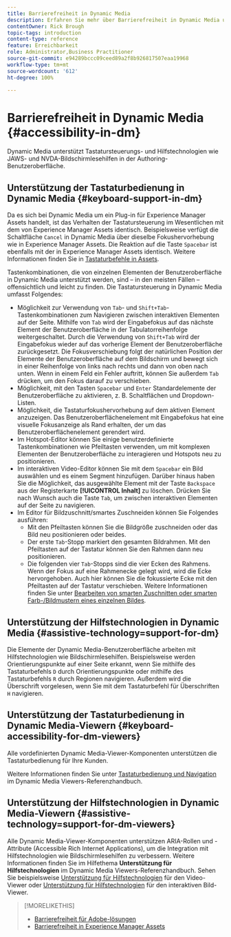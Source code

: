 ```yaml
---
title: Barrierefreiheit in Dynamic Media
description: Erfahren Sie mehr über Barrierefreiheit in Dynamic Media und Dynamic Media Viewers.
contentOwner: Rick Brough
topic-tags: introduction
content-type: reference
feature: Erreichbarkeit
role: Administrator,Business Practitioner
source-git-commit: e94289bccc09ceed89a2f8b926817507eaa19968
workflow-type: tm+mt
source-wordcount: '612'
ht-degree: 100%

---
```



# Barrierefreiheit in Dynamic Media {#accessibility-in-dm}

Dynamic Media unterstützt Tastatursteuerungs- und Hilfstechnologien wie JAWS- und NVDA-Bildschirmlesehilfen in der Authoring-Benutzeroberfläche.

## Unterstützung der Tastaturbedienung in Dynamic Media  {#keyboard-support-in-dm}

Da es sich bei Dynamic Media um ein Plug-in für Experience Manager Assets handelt, ist das Verhalten der Tastatursteuerung im Wesentlichen mit dem von Experience Manager Assets identisch. Beispielsweise verfügt die Schaltfläche `Cancel` in Dynamic Media über dieselbe Fokushervorhebung wie in Experience Manager Assets. Die Reaktion auf die Taste `Spacebar` ist ebenfalls mit der in Experience Manager Assets identisch. Weitere Informationen finden Sie in [Tastaturbefehle in Assets](/help/assets/accessibility.md#keyboard-shortcuts).

Tastenkombinationen, die von einzelnen Elementen der Benutzeroberfläche in Dynamic Media unterstützt werden, sind – in den meisten Fällen – offensichtlich und leicht zu finden. Die Tastatursteuerung in Dynamic Media umfasst Folgendes:

* Möglichkeit zur Verwendung von `Tab`- und `Shift+Tab`-Tastenkombinationen zum Navigieren zwischen interaktiven Elementen auf der Seite.
Mithilfe von `Tab` wird der Eingabefokus auf das nächste Element der Benutzeroberfläche in der Tabulatorreihenfolge weitergeschaltet. Durch die Verwendung von `Shift+Tab` wird der Eingabefokus wieder auf das vorherige Element der Benutzeroberfläche zurückgesetzt.
Die Fokusverschiebung folgt der natürlichen Position der Elemente der Benutzeroberfläche auf dem Bildschirm und bewegt sich in einer Reihenfolge von links nach rechts und dann von oben nach unten. Wenn in einem Feld ein Fehler auftritt, können Sie außerdem `Tab` drücken, um den Fokus darauf zu verschieben.
* Möglichkeit, mit den Tasten `Spacebar` und `Enter` Standardelemente der Benutzeroberfläche zu aktivieren, z. B. Schaltflächen und Dropdown-Listen.
* Möglichkeit, die Tastaturfokushervorhebung auf dem aktiven Element anzuzeigen. Das Benutzeroberflächenelement mit Eingabefokus hat eine visuelle Fokusanzeige als Rand erhalten, der um das Benutzeroberflächenelement gerendert wird.
* Im Hotspot-Editor können Sie einige benutzerdefinierte Tastenkombinationen wie Pfeiltasten verwenden, um mit komplexen Elementen der Benutzeroberfläche zu interagieren und Hotspots neu zu positionieren.
* Im interaktiven Video-Editor können Sie mit dem `Spacebar` ein Bild auswählen und es einem Segment hinzufügen. Darüber hinaus haben Sie die Möglichkeit, das ausgewählte Element mit der Taste `Backspace` aus der Registerkarte **[!UICONTROL Inhalt]** zu löschen. Drücken Sie nach Wunsch auch die Taste `Tab`, um zwischen interaktiven Elementen auf der Seite zu navigieren.
* Im Editor für Bildzuschnitt/smartes Zuschneiden können Sie Folgendes ausführen:
   * Mit den Pfeiltasten können Sie die Bildgröße zuschneiden oder das Bild neu positionieren oder beides.
   * Der erste `Tab`-Stopp markiert den gesamten Bildrahmen. Mit den Pfeiltasten auf der Tastatur können Sie den Rahmen dann neu positionieren.
   * Die folgenden vier `Tab`-Stopps sind die vier Ecken des Rahmens. Wenn der Fokus auf eine Rahmenecke gelegt wird, wird die Ecke hervorgehoben. Auch hier können Sie die fokussierte Ecke mit den Pfeiltasten auf der Tastatur verschieben.
Weitere Informationen finden Sie unter [Bearbeiten von smarten Zuschnitten oder smarten Farb-/Bildmustern eines einzelnen Bildes](/help/assets/dynamic-media/image-profiles.md#editing-the-smart-crop-or-smart-swatch-of-a-single-image).

<!-- Keyboarding is the same because Dynamic Media is using the same UI library (Coral 3 (AEM 6.5) or Coral Spectrum (in Skyline)) as entire AEM Assets.  -->

<!-- In the Hotspot editor, Dynamic Media lets you use arrow keys to control the position of a hot spot. See [Carousel Banners](/help/assets/dynamic-media/carousel-banners.md##adding-hotspots-or-image-maps-to-an-image-banner) or [Interactive Images](/help/assets/dynamic-media/interactive-images.md#adding-hotspots-to-an-image-banner)  -->

<!-- I think we should definitely mention this in the DM-specific area of documentation for keyboard support. -->

<!-- I would not get into much of details of specific keyboard support logic of these editors. One of the reasons - chances are that accessibility support will receive Phase2-like attention, with more holistic approach. -->

## Unterstützung der Hilfstechnologien in Dynamic Media {#assistive-technology=support-for-dm}

Die Elemente der Dynamic Media-Benutzeroberfläche arbeiten mit Hilfstechnologien wie Bildschirmlesehilfen. Beispielsweise werden Orientierungspunkte auf einer Seite erkannt, wenn Sie mithilfe des Tastaturbefehls `D` durch Orientierungspunkte oder mithilfe des Tastaturbefehls `R` durch Regionen navigieren. Außerdem wird die Überschrift vorgelesen, wenn Sie mit dem Tastaturbefehl für Überschriften `H` navigieren.

## Unterstützung der Tastaturbedienung in Dynamic Media-Viewern {#keyboard-accessibility-for-dm-viewers}

Alle vordefinierten Dynamic Media-Viewer-Komponenten unterstützen die Tastaturbedienung für Ihre Kunden.

Weitere Informationen finden Sie unter [Tastaturbedienung und Navigation](https://experienceleague.adobe.com/docs/dynamic-media-developer-resources/library/c-keyboard-accessibility.html?lang=de) im Dynamic Media Viewers-Referenzhandbuch.

## Unterstützung der Hilfstechnologien in Dynamic Media-Viewern {#assistive-technology=support-for-dm-viewers}

Alle Dynamic Media-Viewer-Komponenten unterstützen ARIA-Rollen und -Attribute (Accessible Rich Internet Applications), um die Integration mit Hilfstechnologien wie Bildschirmlesehilfen zu verbessern.
Weitere Informationen finden Sie im Hilfethema **Unterstützung für Hilfstechnologien** im Dynamic Media Viewers-Referenzhandbuch. Sehen Sie beispielsweise [Unterstützung für Hilfstechnologien](https://experienceleague.adobe.com/docs/dynamic-media-developer-resources/library/viewers-aem-assets-dmc/video/r-html5-video-viewer-20-assistive.html?lang=de) für den Video-Viewer oder [Unterstützung für Hilfstechnologien](https://experienceleague.adobe.com/docs/dynamic-media-developer-resources/library/viewers-for-aem-assets-only/interactive-images/c-html5-aem-interactive-image-assistive.html?lang=de#viewers-for-aem-assets-only) für den interaktiven Bild-Viewer.

>[!MORELIKETHIS]
>
>* [Barrierefreiheit für Adobe-lösungen](https://www.adobe.com/accessibility.html)
>* [Barrierefreiheit in Experience Manager Assets](/help/assets/dynamic-media/accessibility-dm.md)

